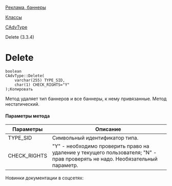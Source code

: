 [Реклама, баннеры](/api_help/advertising/index.php)

[Классы](/api_help/advertising/classes/index.php)

[CAdvType](/api_help/advertising/classes/cadvtype/index.php)

Delete (3.3.4)

Delete
======

```
boolean
CAdvType::Delete(
	varchar(255) TYPE_SID,
	char(1) CHECK_RIGHTS="Y"
);Копировать
```

Метод удаляет тип баннеров и все баннеры, к нему привязанные. Метод нестатический.

#### Параметры метода

| Параметры | Описание |
| --- | --- |
| TYPE\_SID | Символьный идентификатор типа. |
| CHECK\_RIGHTS | "Y" - необходимо проверить право на удаление у текущего пользователя; "N" - прав проверять не надо. Необязательный параметр. |

Новинки документации в соцсетях: